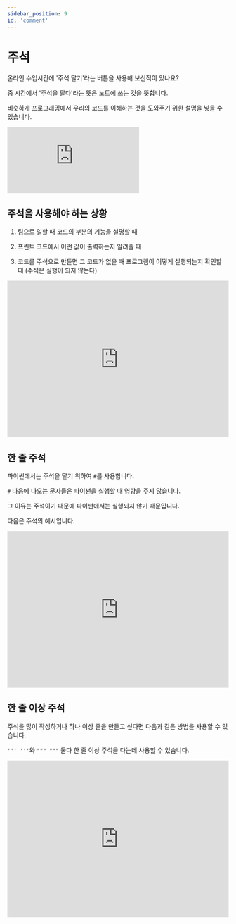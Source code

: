 ```yaml
---
sidebar_position: 9
id: 'comment'
---
```


# 주석

온라인 수업시간에 '주석 달기'라는 버튼을 사용해 보신적이 있나요?

줌 시간에서 '주석을 달다'라는 뜻은 노트에 쓰는 것을 뜻합니다.

비슷하게 프로그래밍에서 우리의 코드를 이해하는 것을 도와주기 위한 설명을 넣을 수 있습니다.

<iframe src="https://www.youtube.com/embed/nJg2uCjwKa4" title="YouTube video player" frameborder="0" allow="accelerometer; autoplay; clipboard-write; encrypted-media; gyroscope; picture-in-picture" allowfullscreen></iframe>

## 주석을 사용해야 하는 상황

1. 팀으로 일할 때 코드의 부분의 기능을 설명할 때

2. 프린트 코드에서 어떤 값이 출력하는지 알려줄 때

3. 코드를 주석으로 만들면 그 코드가 없을 때 프로그램이 어떻게 실행되는지 확인할 때 (주석은 실행이 되지 않는다)

<iframe src="https://trinket.io/embed/python/450cb9ddc1" width="100%" height="356" frameborder="0" marginwidth="0" marginheight="0" allowfullscreen></iframe>

## 한 줄 주석

파이썬에서는 주석을 달기 위하여 `#`를 사용합니다.

`#` 다음에 나오는 문자들은 파이썬을 실행할 때 영향을 주지 않습니다.

그 이유는 주석이기 때문에 파이썬에서는 실행되지 않기 때문입니다.

다음은 주석의 예시입니다.

<iframe src="https://trinket.io/embed/python/5f18131ec9" width="100%" height="356" frameborder="0" marginwidth="0" marginheight="0" allowfullscreen></iframe>

## 한 줄 이상 주석

주석을 많이 작성하거나 하나 이상 줄을 만들고 싶다면 다음과 같은 방법을 사용할 수 있습니다.

`''' '''`와 `""" """` 둘다 한 줄 이상 주석을 다는데 사용할 수 있습니다.

<iframe src="https://trinket.io/embed/python/ab2de5f9f6" width="100%" height="356" frameborder="0" marginwidth="0" marginheight="0" allowfullscreen></iframe>
